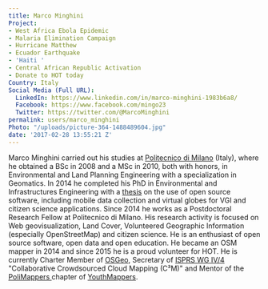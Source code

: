 ```yaml
---
title: Marco Minghini
Project:
- West Africa Ebola Epidemic
- Malaria Elimination Campaign
- Hurricane Matthew
- Ecuador Earthquake
- 'Haiti '
- Central African Republic Activation
- Donate to HOT today
Country: Italy
Social Media (Full URL):
  LinkedIn: https://www.linkedin.com/in/marco-minghini-1983b6a8/
  Facebook: https://www.facebook.com/mingo23
  Twitter: https://twitter.com/@MarcoMinghini
permalink: users/marco_minghini
Photo: "/uploads/picture-364-1488489604.jpg"
date: '2017-02-28 13:55:21 Z'
---
```

<p>Marco Minghini carried out his studies at <a title="Politecnico di Milano" href="http://www.polimi.it/" target="_blank">Politecnico di Milano</a> (Italy), where he obtained a BSc in 2008 and a MSc in 2010, both with honors, in Environmental and Land Planning Engineering with a specialization in Geomatics. In 2014 he completed his PhD in Environmental and Infrastructures Engineering with a <a href="https://www.politesi.polimi.it/handle/10589/89726" target="_blank">thesis</a> on the use of open source software, including mobile data collection and virtual globes for VGI and citizen science applications. Since 2014 he works as a Postdoctoral Research Fellow at Politecnico di Milano. His research activity is focused on Web geovisualization, Land Cover, Volunteered Geographic Information (especially OpenStreetMap) and citizen science. He is an enthusiast of open source software, open data and open education. He became an OSM mapper in 2014 and since 2015 he is a proud volunteer for HOT. He is currently Charter Member of <a title="OSGeo" href="http://www.osgeo.org/" target="_blank">OSGeo</a>, Secretary of <a title="ISPRS WG IV/4" href="http://www2.isprs.org/commissions/comm4/wg4.html" target="_blank">ISPRS WG IV/4</a> "Collaborative Crowdsourced Cloud Mapping (C³M)" and Mentor of the <a title="PoliMappers" href="https://www.facebook.com/polimappers/" target="_blank">PoliMappers </a>chapter of <a title="YouthMappers" href="http://youthmappers.org/" target="_blank">YouthMappers</a>.</p>
